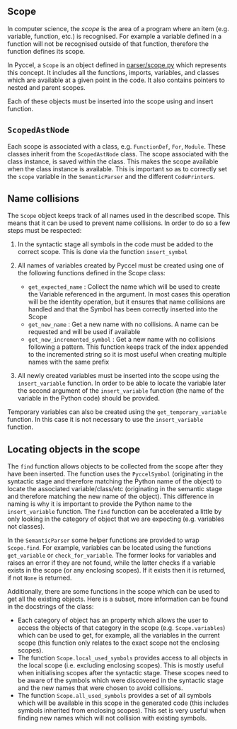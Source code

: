## Scope

In computer science, the _scope_ is the area of a program where an item (e.g. variable, function, etc.) is recognised. For example a variable defined in a function will not be recognised outside of that function, therefore the function defines its scope.

In Pyccel, a `Scope` is an object defined in [parser/scope.py](../pyccel/parser/scope.py) which represents this concept. It includes all the functions, imports, variables, and classes which are available at a given point in the code. It also contains pointers to nested and parent scopes.

Each of these objects must be inserted into the scope using and insert function.

## `ScopedAstNode`

Each scope is associated with a class, e.g. `FunctionDef`, `For`, `Module`. These classes inherit from the `ScopedAstNode` class. The scope associated with the class instance, is saved within the class. This makes the scope available when the class instance is available. This is important so as to correctly set the `scope` variable in the `SemanticParser` and the different `CodePrinter`s.

## Name collisions

The `Scope` object keeps track of all names used in the described scope. This means that it can be used to prevent name collisions. In order to do so a few steps must be respected:

1.  In the syntactic stage all symbols in the code must be added to the correct scope. This is done via the function `insert_symbol`

2.  All names of variables created by Pyccel must be created using one of the following functions defined in the Scope class:
    -   `get_expected_name` : Collect the name which will be used to create the Variable referenced in the argument. In most cases this operation will be the identity operation, but it ensures that name collisions are handled and that the Symbol has been correctly inserted into the Scope
    -   `get_new_name` : Get a new name with no collisions. A name can be requested and will be used if available
    -   `get_new_incremented_symbol` : Get a new name with no collisions following a pattern. This function keeps track of the index appended to the incremented string so it is most useful when creating multiple names with the same prefix

3.  All newly created variables must be inserted into the scope using the `insert_variable` function. In order to be able to locate the variable later the second argument of the `insert_variable` function (the name of the variable in the Python code) should be provided.

Temporary variables can also be created using the `get_temporary_variable` function. In this case it is not necessary to use the `insert_variable` function.

## Locating objects in the scope

The `find` function allows objects to be collected from the scope after they have been inserted. The function uses the `PyccelSymbol` (originating in the syntactic stage and therefore matching the Python name of the object) to locate the associated variable/class/etc (originating in the semantic stage and therefore matching the new name of the object). This difference in naming is why it is important to provide the Python name to the `insert_variable` function. The `find` function can be accelerated a little by only looking in the category of object that we are expecting (e.g. variables not classes).

In the `SemanticParser` some helper functions are provided to wrap `Scope.find`. For example, variables can be located using the functions `get_variable` or `check_for_variable`. The former looks for variables and raises an error if they are not found, while the latter checks if a variable exists in the scope (or any enclosing scopes). If it exists then it is returned, if not `None` is returned.

Additionally, there are some functions in the scope which can be used to get all the existing objects. Here is a subset, more information can be found in the docstrings of the class:

-   Each category of object has an property which allows the user to access the objects of that category in the scope (e.g. `Scope.variables`) which can be used to get, for example, all the variables in the current scope (this function only relates to the exact scope not the enclosing scopes).
-   The function `Scope.local_used_symbols` provides access to all objects in the local scope (i.e. excluding enclosing scopes). This is mostly useful when initialising scopes after the syntactic stage. These scopes need to be aware of the symbols which were discovered in the syntactic stage and the new names that were chosen to avoid collisions.
-   The function `Scope.all_used_symbols` provides a set of all symbols which will be available in this scope in the generated code (this includes symbols inherited from enclosing scopes). This set is very useful when finding new names which will not collision with existing symbols.
